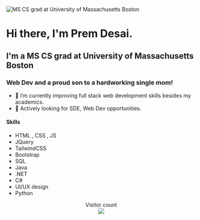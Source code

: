 
![MS CS grad at University of Massachusetts Boston](https://pbs.twimg.com/profile_banners/1534935849292697600/1654881058/1500x500)
# Hi there, I'm Prem Desai.


## I'm a MS CS grad at University of Massachusetts Boston 
### Web Dev and a proud son to a hardworking single mom!
- 🌱 I’m currently improving full stack web development skills besides my academics.
- 👯 Actively looking for SDE, Web Dev opportunities.




#### Skills
- HTML , CSS , JS
- JQuery
- TailwindCSS
- Bootstrap
- SQL
- Java
- .NET
- C#
- UI/UX design
- Python

<p align="center"> 
  Visitor count<br>
  <img src="https://profile-counter.glitch.me/TheyCallMePrem/count.svg" />
</p>






